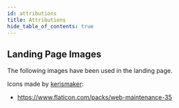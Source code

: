```yaml
---
id: attributions
title: Attributions
hide_table_of_contents: true
---
```


## Landing Page Images

The following images have been used in the landing page.

Icons made by [kerismaker](https://www.flaticon.com/authors/kerismaker):

- https://www.flaticon.com/packs/web-maintenance-35
